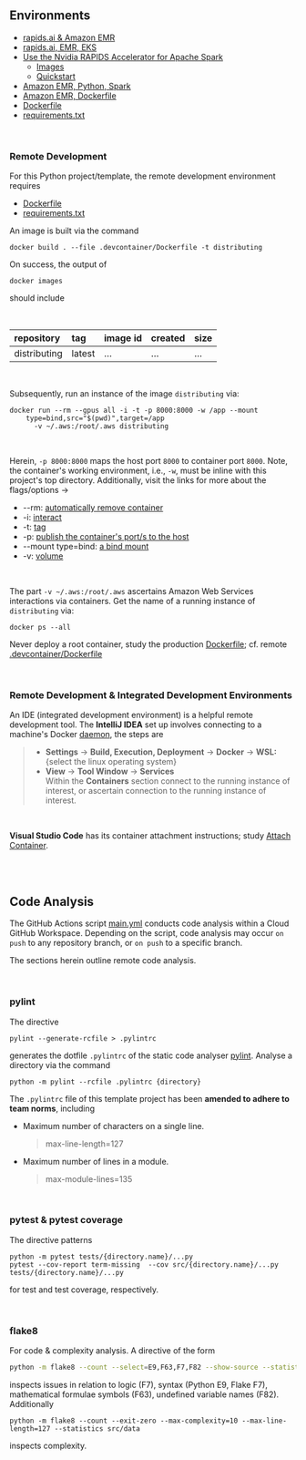 
<br>

## Environments

* [rapids.ai & Amazon EMR](https://docs.nvidia.com/ai-enterprise/deployment/spark-rapids-accelerator/latest/emr.html)
* [rapids.ai, EMR, EKS](https://aws.amazon.com/blogs/containers/run-spark-rapids-ml-workloads-with-gpus-on-amazon-emr-on-eks/)
* [Use the Nvidia RAPIDS Accelerator for Apache Spark](https://docs.aws.amazon.com/emr/latest/ReleaseGuide/emr-spark-rapids.html)
  * [Images](https://docs.aws.amazon.com/emr/latest/EMR-on-EKS-DevelopmentGuide/docker-custom-images-steps.html)
  * [Quickstart](https://docs.nvidia.com/spark-rapids/user-guide/latest/qualification/quickstart.html)
* [Amazon EMR, Python, Spark](https://docs.aws.amazon.com/emr/latest/ManagementGuide/emr-gs.html#emr-getting-started-plan-and-configure)
* [Amazon EMR, Dockerfile](https://github.com/awslabs/data-on-eks/blob/main/ai-ml/emr-spark-rapids/examples/xgboost/Dockerfile)
* [Dockerfile](https://docs.docker.com/reference/dockerfile/)
* [requirements.txt](https://pip.pypa.io/en/stable/reference/requirements-file-format/)


<br>

### Remote Development

For this Python project/template, the remote development environment requires

* [Dockerfile](../.devcontainer/Dockerfile)
* [requirements.txt](../.devcontainer/requirements.txt)

An image is built via the command

```shell
docker build . --file .devcontainer/Dockerfile -t distributing
```

On success, the output of

```shell
docker images
```

should include

<br>

| repository   | tag    | image id | created  | size     |
|:-------------|:-------|:---------|:---------|:---------|
| distributing | latest | $\ldots$ | $\ldots$ | $\ldots$ |


<br>

Subsequently, run an instance of the image `distributing` via:


```shell
docker run --rm --gpus all -i -t -p 8000:8000 -w /app --mount
    type=bind,src="$(pwd)",target=/app 
      -v ~/.aws:/root/.aws distributing
```

<br>

Herein, `-p 8000:8000` maps the host port `8000` to container port `8000`.  Note, the container's working environment,
i.e., `-w`, must be inline with this project's top directory.  Additionally, visit the links for more about the flags/options $\rightarrow$

* --rm: [automatically remove container](https://docs.docker.com/engine/reference/commandline/run/#:~:text=a%20container%20exits-,%2D%2Drm,-Automatically%20remove%20the)
* -i: [interact](https://docs.docker.com/engine/reference/commandline/run/#:~:text=and%20reaps%20processes-,%2D%2Dinteractive,-%2C%20%2Di)
* -t: [tag](https://docs.docker.com/get-started/02_our_app/#:~:text=Finally%2C%20the-,%2Dt,-flag%20tags%20your)
* -p: [publish the container's port/s to the host](https://docs.docker.com/engine/reference/commandline/run/#:~:text=%2D%2Dpublish%20%2C-,%2Dp,-Publish%20a%20container%E2%80%99s)
* --mount type=bind: [a bind mount](https://docs.docker.com/engine/storage/bind-mounts/#syntax)
* -v: [volume](https://docs.docker.com/engine/storage/volumes/)

<br>

The part `-v ~/.aws:/root/.aws` ascertains Amazon Web Services interactions via containers. Get the name of a running instance of ``distributing`` via:

```shell
docker ps --all
```

Never deploy a root container, study the production [Dockerfile](../Dockerfile); cf. remote [.devcontainer/Dockerfile](../.devcontainer/Dockerfile)

<br>

### Remote Development & Integrated Development Environments

An IDE (integrated development environment) is a helpful remote development tool.  The **IntelliJ
IDEA** set up involves connecting to a machine's Docker [daemon](https://www.jetbrains.com/help/idea/docker.html#connect_to_docker), the steps are


> * **Settings** $\rightarrow$ **Build, Execution, Deployment** $\rightarrow$ **Docker** $\rightarrow$ **WSL:** {select the linux operating system}
> * **View** $\rightarrow$ **Tool Window** $\rightarrow$ **Services** <br>Within the **Containers** section connect to the running instance of interest, or ascertain connection to the running instance of interest.

<br>

**Visual Studio Code** has its container attachment instructions; study [Attach Container](https://code.visualstudio.com/docs/devcontainers/attach-container).


<br>
<br>


## Code Analysis

The GitHub Actions script [main.yml](../.github/workflows/main.yml) conducts code analysis within a Cloud GitHub Workspace.  Depending on the script, code analysis may occur `on push` to any repository branch, or `on push` to a specific branch.

The sections herein outline remote code analysis.

<br>

### pylint

The directive

```shell
pylint --generate-rcfile > .pylintrc
```

generates the dotfile `.pylintrc` of the static code analyser [pylint](https://pylint.pycqa.org/en/latest/user_guide/checkers/features.html).  Analyse a directory via the command

```shell
python -m pylint --rcfile .pylintrc {directory}
```

The `.pylintrc` file of this template project has been **amended to adhere to team norms**, including

* Maximum number of characters on a single line.
  > max-line-length=127

* Maximum number of lines in a module.
  > max-module-lines=135


<br>


### pytest & pytest coverage

The directive patterns

```shell
python -m pytest tests/{directory.name}/...py
pytest --cov-report term-missing  --cov src/{directory.name}/...py tests/{directory.name}/...py
```

for test and test coverage, respectively.


<br>


### flake8

For code & complexity analysis.  A directive of the form

```bash
python -m flake8 --count --select=E9,F63,F7,F82 --show-source --statistics src/data
```

inspects issues in relation to logic (F7), syntax (Python E9, Flake F7), mathematical formulae symbols (F63), undefined variable names (F82).  Additionally

```shell
python -m flake8 --count --exit-zero --max-complexity=10 --max-line-length=127 --statistics src/data
```

inspects complexity.

<br>
<br>

<br>
<br>

<br>
<br>

<br>
<br>




<br>
<br>

<br>
<br>

<br>
<br>

<br>
<br>
